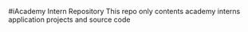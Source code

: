 #iAcademy Intern Repository
This repo only contents academy interns application projects and source code 
